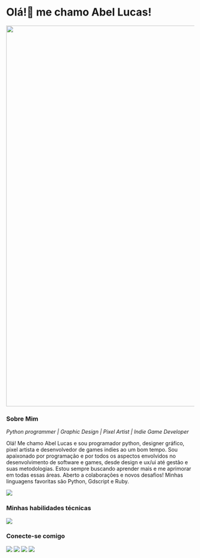 # Olá!👋 me chamo Abel Lucas!
<img src="https://media.licdn.com/dms/image/D4D16AQHCiFtLGOdxCA/profile-displaybackgroundimage-shrink_350_1400/0/1691597133715?e=1718841600&v=beta&t=hrG_BoXLgN3xB_rI40zeSmTmq8PIa-2ifWGybUTB5KI" type="image/jpg" width=1020px>

### Sobre Mim
_Python programmer | Graphic Design | Pixel Artist | Indie Game Developer_

Olá! Me chamo Abel Lucas e sou programador python, designer gráfico, pixel artista e desenvolvedor de games indies ao um bom tempo. Sou apaixonado por programação e por todos os aspectos envolvidos no desenvolvimento de software e games, desde design e ux/ui até gestão e suas metodologias. Estou sempre buscando aprender mais e me aprimorar em todas essas áreas. Aberto a colaborações e novos desafios!
Minhas linguagens favoritas são Python, Gdscript e Ruby.

![](https://skillicons.dev/icons?i=python,godot,ruby&perline=3)

### Minhas habilidades técnicas
![](https://skillicons.dev/icons?i=vscode,godot,python,flask,fastapi,html,css,ps,ai&perline=10)

### Conecte-se comigo

[![](https://img.shields.io/badge/Instagram-E4405F?style=for-the-badge&logo=instagram&logoColor=white)](https://www.instagram.com/abelarduu)
[![](https://img.shields.io/badge/Pinterest-%23E60023.svg?&style=for-the-badge&logo=Pinterest&logoColor=white)](https://br.pinterest.com/BitPixelGame/)
[![](https://img.shields.io/badge/LinkedIn-0077B5?style=for-the-badge&logo=linkedin&logoColor=white)](https://www.linkedin.com/in/Abel-Lucas)
[![](https://img.shields.io/badge/-Behance-blue?style=for-the-badge&logo=behance&logoColor=white)](https://www.behance.net/abellucas1)


